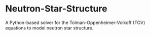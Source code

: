 # Neutron-Star-Structure
A Python-based solver for the Tolman-Oppenheimer-Volkoff (TOV) equations to model neutron star structure.
